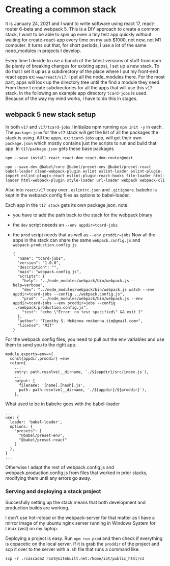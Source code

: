 # Creating a common stack
It is January 24, 2021 and I want to write software using react 17, react-router 6-beta and webpack 5. This is a DIY approach to create a common stack, I want to be able to spin up even a tiny test app quickly without waiting for create-react-app every time on my sub $1000, not new, not M1 computer. It turns out that, for short periods, I use a lot of the same node_modules in projects I develop.

Every time I decide to use a bunch of the latest versions of stuff from npm (ie plenty of breaking changes for existing apps), I set up a new stack. To do that I set it up as a subdirectory of the place where I put my front-end react apps ex: `www/react/v17`. I put all the node_modules there. For the most part, apps will look up the directory tree until the find a module they need. From there I create subdirectories for all the apps that will use this `v17` stack. In the following an example app directory `tcard-jobs` is used. Because of the way my mind works, I have to do this in stages. 

## webpack 5 new stack setup
In both `v17` and `v17/tcard-jobs` I initialize npm running `npm init -y` in each. The `package.json` for the `v17` stack will get the list of all the packages the stack is using. All the apps, ex: `tcard-jobs` app, will get their own `package.json` which mostly contains just the scripts to run and build that app. In `t17/package.json` gets these base packages

    npm --save install react react-dom react-dom-router@next

    npm --save-dev @babel/core @babel/preset-env @babel/preset-react babel-loader clean-webpack-plugin eslint eslint-loader eslint-plugin-import eslint-plugin-react eslint-plugin-react-hooks file-loader html-loader html-webpack-plugin style-loader url-loader webpack webpack-cli

Also into `react/v17` copy over `.eslintrc.json` and `.gitignore`.  babelrc is kept in the webpack config files as options to babel-loader. 

Each app in the `t17 stack` gets its own package.json. note:
* you have to add the path back to the stack for the webpack binary
* the `dev` script neeeds an `--env appdir=tcard-jobs`
* the `prod` script needs that as well as `--env proddir=jobs`
Now all the apps in the stack can share the same `webpack.config.js` and `webpack.production.config.js`

      {
        "name": "tcard-jobs",
        "version": "1.0.0",
        "description": "",
        "main": "webpack.config.js",
        "scripts": {
          "help": "../node_modules/webpack/bin/webpack.js --help=verbose",
          "dev": "../node_modules/webpack/bin/webpack.js watch --env appdir=tcard-jobs --config ../webpack.config.js",
          "prod": "../node_modules/webpack/bin/webpack.js --env appdir=tcard-jobs --env proddir=jobs --config ../webpack.production.config.js",
          "test": "echo \"Error: no test specified\" && exit 1"
        },
        "author": "Timothy S. McKenna <mckenna.tim@gmail.com>",
        "license": "MIT"
      }

For the webpack config files, you need to pull out the env variables and use them to send you to the right app.

    module.exports=env=>{
      const{appdir,proddir} =env
      return{
        ...
        entry: path.resolve(__dirname, `./${appdir}/src/index.js`),
        ...
        output: {
          filename: '[name].[hash].js',
          path: path.resolve(__dirname, `./${appdir}/${proddir}`),
        },
        
What used to be in babelrc goes with the babel-loader

    ...
    use: {
      loader: 'babel-loader',
      options: {
        "presets": [
          "@babel/preset-env",
          "@babel/preset-react"
        ]
      },
    }
    ...

Otherwise I adapt the rest of webpack.config.js and webpack.production.config.js from files that worked in prior stacks, modifying them until any errors go away. 

### Serving and deploying a stack project
Succesfully setting up the stack means that both development and production builds are working. 

I don't use hot-reload or the webpack-server for that matter as I have a mirror image of my ubuntu nginx server running in Windows System for Linux (wsl) on my laptop.

Deploying a project is easy. Run `npm run prod` and then check if everything is copacetic on the local server. If it is grab the `proddir` of the project and scp it over to the server with a .sh file that runs a command like: 

    scp -r ./cascada2 root@sitebuilt.net:/home/iot/public_html/v3


      
